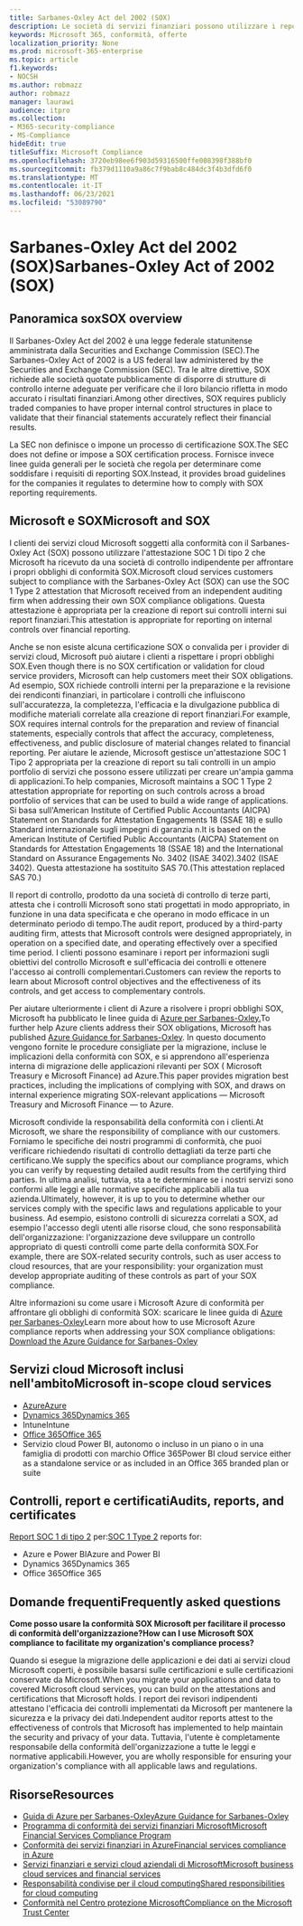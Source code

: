 ```yaml
---
title: Sarbanes-Oxley Act del 2002 (SOX)
description: Le società di servizi finanziari possono utilizzare i report di conformità Microsoft per risolvere la loro conformità con il Sarbanes-Oxley Act.
keywords: Microsoft 365, conformità, offerte
localization_priority: None
ms.prod: microsoft-365-enterprise
ms.topic: article
f1.keywords:
- NOCSH
ms.author: robmazz
author: robmazz
manager: laurawi
audience: itpro
ms.collection:
- M365-security-compliance
- MS-Compliance
hideEdit: true
titleSuffix: Microsoft Compliance
ms.openlocfilehash: 3720eb98ee6f903d59316500ffe008398f388bf0
ms.sourcegitcommit: fb379d1110a9a86c7f9bab8c484dc3f4b3dfd6f0
ms.translationtype: MT
ms.contentlocale: it-IT
ms.lasthandoff: 06/23/2021
ms.locfileid: "53089790"
---
```

# <a name="sarbanes-oxley-act-of-2002-sox"></a><span data-ttu-id="97c96-104">Sarbanes-Oxley Act del 2002 (SOX)</span><span class="sxs-lookup"><span data-stu-id="97c96-104">Sarbanes-Oxley Act of 2002 (SOX)</span></span>

## <a name="sox-overview"></a><span data-ttu-id="97c96-105">Panoramica sox</span><span class="sxs-lookup"><span data-stu-id="97c96-105">SOX overview</span></span>

<span data-ttu-id="97c96-106">Il Sarbanes-Oxley Act del 2002 è una legge federale statunitense amministrata dalla Securities and Exchange Commission (SEC).</span><span class="sxs-lookup"><span data-stu-id="97c96-106">The Sarbanes-Oxley Act of 2002 is a US federal law administered by the Securities and Exchange Commission (SEC).</span></span> <span data-ttu-id="97c96-107">Tra le altre direttive, SOX richiede alle società quotate pubblicamente di disporre di strutture di controllo interne adeguate per verificare che il loro bilancio rifletta in modo accurato i risultati finanziari.</span><span class="sxs-lookup"><span data-stu-id="97c96-107">Among other directives, SOX requires publicly traded companies to have proper internal control structures in place to validate that their financial statements accurately reflect their financial results.</span></span>

<span data-ttu-id="97c96-108">La SEC non definisce o impone un processo di certificazione SOX.</span><span class="sxs-lookup"><span data-stu-id="97c96-108">The SEC does not define or impose a SOX certification process.</span></span> <span data-ttu-id="97c96-109">Fornisce invece linee guida generali per le società che regola per determinare come soddisfare i requisiti di reporting SOX.</span><span class="sxs-lookup"><span data-stu-id="97c96-109">Instead, it provides broad guidelines for the companies it regulates to determine how to comply with SOX reporting requirements.</span></span>

## <a name="microsoft-and-sox"></a><span data-ttu-id="97c96-110">Microsoft e SOX</span><span class="sxs-lookup"><span data-stu-id="97c96-110">Microsoft and SOX</span></span>

<span data-ttu-id="97c96-111">I clienti dei servizi cloud Microsoft soggetti alla conformità con il Sarbanes-Oxley Act (SOX) possono utilizzare l'attestazione SOC 1 Di tipo 2 che Microsoft ha ricevuto da una società di controllo indipendente per affrontare i propri obblighi di conformità SOX.</span><span class="sxs-lookup"><span data-stu-id="97c96-111">Microsoft cloud services customers subject to compliance with the Sarbanes-Oxley Act (SOX) can use the SOC 1 Type 2 attestation that Microsoft received from an independent auditing firm when addressing their own SOX compliance obligations.</span></span> <span data-ttu-id="97c96-112">Questa attestazione è appropriata per la creazione di report sui controlli interni sui report finanziari.</span><span class="sxs-lookup"><span data-stu-id="97c96-112">This attestation is appropriate for reporting on internal controls over financial reporting.</span></span>

<span data-ttu-id="97c96-113">Anche se non esiste alcuna certificazione SOX o convalida per i provider di servizi cloud, Microsoft può aiutare i clienti a rispettare i propri obblighi SOX.</span><span class="sxs-lookup"><span data-stu-id="97c96-113">Even though there is no SOX certification or validation for cloud service providers, Microsoft can help customers meet their SOX obligations.</span></span> <span data-ttu-id="97c96-114">Ad esempio, SOX richiede controlli interni per la preparazione e la revisione dei rendiconti finanziari, in particolare i controlli che influiscono sull'accuratezza, la completezza, l'efficacia e la divulgazione pubblica di modifiche materiali correlate alla creazione di report finanziari.</span><span class="sxs-lookup"><span data-stu-id="97c96-114">For example, SOX requires internal controls for the preparation and review of financial statements, especially controls that affect the accuracy, completeness, effectiveness, and public disclosure of material changes related to financial reporting.</span></span> <span data-ttu-id="97c96-115">Per aiutare le aziende, Microsoft gestisce un'attestazione SOC 1 Tipo 2 appropriata per la creazione di report su tali controlli in un ampio portfolio di servizi che possono essere utilizzati per creare un'ampia gamma di applicazioni.</span><span class="sxs-lookup"><span data-stu-id="97c96-115">To help companies, Microsoft maintains a SOC 1 Type 2 attestation appropriate for reporting on such controls across a broad portfolio of services that can be used to build a wide range of applications.</span></span> <span data-ttu-id="97c96-116">Si basa sull'American Institute of Certified Public Accountants (AICPA) Statement on Standards for Attestation Engagements 18 (SSAE 18) e sullo Standard internazionale sugli impegni di garanzia n.</span><span class="sxs-lookup"><span data-stu-id="97c96-116">It is based on the American Institute of Certified Public Accountants (AICPA) Statement on Standards for Attestation Engagements 18 (SSAE 18) and the International Standard on Assurance Engagements No.</span></span> <span data-ttu-id="97c96-117">3402 (ISAE 3402).</span><span class="sxs-lookup"><span data-stu-id="97c96-117">3402 (ISAE 3402).</span></span> <span data-ttu-id="97c96-118">Questa attestazione ha sostituito SAS 70.</span><span class="sxs-lookup"><span data-stu-id="97c96-118">(This attestation replaced SAS 70.)</span></span>

<span data-ttu-id="97c96-119">Il report di controllo, prodotto da una società di controllo di terze parti, attesta che i controlli Microsoft sono stati progettati in modo appropriato, in funzione in una data specificata e che operano in modo efficace in un determinato periodo di tempo.</span><span class="sxs-lookup"><span data-stu-id="97c96-119">The audit report, produced by a third-party auditing firm, attests that Microsoft controls were designed appropriately, in operation on a specified date, and operating effectively over a specified time period.</span></span> <span data-ttu-id="97c96-120">I clienti possono esaminare i report per informazioni sugli obiettivi del controllo Microsoft e sull'efficacia dei controlli e ottenere l'accesso ai controlli complementari.</span><span class="sxs-lookup"><span data-stu-id="97c96-120">Customers can review the reports to learn about Microsoft control objectives and the effectiveness of its controls, and get access to complementary controls.</span></span>

<span data-ttu-id="97c96-121">Per aiutare ulteriormente i client di Azure a risolvere i propri obblighi SOX, Microsoft ha pubblicato le linee guida di [Azure per Sarbanes-Oxley.](https://aka.ms/Azure-SOX-Guide)</span><span class="sxs-lookup"><span data-stu-id="97c96-121">To further help Azure clients address their SOX obligations, Microsoft has published [Azure Guidance for Sarbanes-Oxley](https://aka.ms/Azure-SOX-Guide).</span></span> <span data-ttu-id="97c96-122">In questo documento vengono fornite le procedure consigliate per la migrazione, incluse le implicazioni della conformità con SOX, e si apprendono all'esperienza interna di migrazione delle applicazioni rilevanti per SOX ( Microsoft Treasury e Microsoft Finance) ad Azure.</span><span class="sxs-lookup"><span data-stu-id="97c96-122">This paper provides migration best practices, including the implications of complying with SOX, and draws on internal experience migrating SOX-relevant applications — Microsoft Treasury and Microsoft Finance — to Azure.</span></span>

<span data-ttu-id="97c96-123">Microsoft condivide la responsabilità della conformità con i clienti.</span><span class="sxs-lookup"><span data-stu-id="97c96-123">At Microsoft, we share the responsibility of compliance with our customers.</span></span> <span data-ttu-id="97c96-124">Forniamo le specifiche dei nostri programmi di conformità, che puoi verificare richiedendo risultati di controllo dettagliati da terze parti che certificano.</span><span class="sxs-lookup"><span data-stu-id="97c96-124">We supply the specifics about our compliance programs, which you can verify by requesting detailed audit results from the certifying third parties.</span></span> <span data-ttu-id="97c96-125">In ultima analisi, tuttavia, sta a te determinare se i nostri servizi sono conformi alle leggi e alle normative specifiche applicabili alla tua azienda.</span><span class="sxs-lookup"><span data-stu-id="97c96-125">Ultimately, however, it is up to you to determine whether our services comply with the specific laws and regulations applicable to your business.</span></span> <span data-ttu-id="97c96-126">Ad esempio, esistono controlli di sicurezza correlati a SOX, ad esempio l'accesso degli utenti alle risorse cloud, che sono responsabilità dell'organizzazione: l'organizzazione deve sviluppare un controllo appropriato di questi controlli come parte della conformità SOX.</span><span class="sxs-lookup"><span data-stu-id="97c96-126">For example, there are SOX-related security controls, such as user access to cloud resources, that are your responsibility: your organization must develop appropriate auditing of these controls as part of your SOX compliance.</span></span>

<span data-ttu-id="97c96-127">Altre informazioni su come usare i Microsoft Azure di conformità per affrontare gli obblighi di conformità SOX: scaricare le linee guida di [Azure per Sarbanes-Oxley](https://aka.ms/Azure-SOX-Guide)</span><span class="sxs-lookup"><span data-stu-id="97c96-127">Learn more about how to use Microsoft Azure compliance reports when addressing your SOX compliance obligations: [Download the Azure Guidance for Sarbanes-Oxley](https://aka.ms/Azure-SOX-Guide)</span></span>

## <a name="microsoft-in-scope-cloud-services"></a><span data-ttu-id="97c96-128">Servizi cloud Microsoft inclusi nell'ambito</span><span class="sxs-lookup"><span data-stu-id="97c96-128">Microsoft in-scope cloud services</span></span>

- [<span data-ttu-id="97c96-129">Azure</span><span class="sxs-lookup"><span data-stu-id="97c96-129">Azure</span></span>](https://aka.ms/AzureCompliance)
- [<span data-ttu-id="97c96-130">Dynamics 365</span><span class="sxs-lookup"><span data-stu-id="97c96-130">Dynamics 365</span></span>](https://aka.ms/d365-compliance-list)
- <span data-ttu-id="97c96-131">Intune</span><span class="sxs-lookup"><span data-stu-id="97c96-131">Intune</span></span>
- [<span data-ttu-id="97c96-132">Office 365</span><span class="sxs-lookup"><span data-stu-id="97c96-132">Office 365</span></span>](https://go.microsoft.com/fwlink/p/?LinkID=2077751)
- <span data-ttu-id="97c96-133">Servizio cloud Power BI, autonomo o incluso in un piano o in una famiglia di prodotti con marchio Office 365</span><span class="sxs-lookup"><span data-stu-id="97c96-133">Power BI cloud service either as a standalone service or as included in an Office 365 branded plan or suite</span></span>

## <a name="audits-reports-and-certificates"></a><span data-ttu-id="97c96-134">Controlli, report e certificati</span><span class="sxs-lookup"><span data-stu-id="97c96-134">Audits, reports, and certificates</span></span>

<span data-ttu-id="97c96-135">[Report SOC 1 di tipo 2](offering-SOC.md) per:</span><span class="sxs-lookup"><span data-stu-id="97c96-135">[SOC 1 Type 2](offering-SOC.md) reports for:</span></span>

- <span data-ttu-id="97c96-136">Azure e Power BI</span><span class="sxs-lookup"><span data-stu-id="97c96-136">Azure and Power BI</span></span>
- <span data-ttu-id="97c96-137">Dynamics 365</span><span class="sxs-lookup"><span data-stu-id="97c96-137">Dynamics 365</span></span>
- <span data-ttu-id="97c96-138">Office 365</span><span class="sxs-lookup"><span data-stu-id="97c96-138">Office 365</span></span>

## <a name="frequently-asked-questions"></a><span data-ttu-id="97c96-139">Domande frequenti</span><span class="sxs-lookup"><span data-stu-id="97c96-139">Frequently asked questions</span></span>

<span data-ttu-id="97c96-140">**Come posso usare la conformità SOX Microsoft per facilitare il processo di conformità dell'organizzazione?**</span><span class="sxs-lookup"><span data-stu-id="97c96-140">**How can I use Microsoft SOX compliance to facilitate my organization's compliance process?**</span></span>

<span data-ttu-id="97c96-141">Quando si esegue la migrazione delle applicazioni e dei dati ai servizi cloud Microsoft coperti, è possibile basarsi sulle certificazioni e sulle certificazioni conservate da Microsoft.</span><span class="sxs-lookup"><span data-stu-id="97c96-141">When you migrate your applications and data to covered Microsoft cloud services, you can build on the attestations and certifications that Microsoft holds.</span></span> <span data-ttu-id="97c96-142">I report dei revisori indipendenti attestano l'efficacia dei controlli implementati da Microsoft per mantenere la sicurezza e la privacy dei dati.</span><span class="sxs-lookup"><span data-stu-id="97c96-142">Independent auditor reports attest to the effectiveness of controls that Microsoft has implemented to help maintain the security and privacy of your data.</span></span> <span data-ttu-id="97c96-143">Tuttavia, l'utente è completamente responsabile della conformità dell'organizzazione a tutte le leggi e normative applicabili.</span><span class="sxs-lookup"><span data-stu-id="97c96-143">However, you are wholly responsible for ensuring your organization's compliance with all applicable laws and regulations.</span></span>

## <a name="resources"></a><span data-ttu-id="97c96-144">Risorse</span><span class="sxs-lookup"><span data-stu-id="97c96-144">Resources</span></span>

- [<span data-ttu-id="97c96-145">Guida di Azure per Sarbanes-Oxley</span><span class="sxs-lookup"><span data-stu-id="97c96-145">Azure Guidance for Sarbanes-Oxley</span></span>](https://aka.ms/Azure-SOX-Guide)
- [<span data-ttu-id="97c96-146">Programma di conformità dei servizi finanziari Microsoft</span><span class="sxs-lookup"><span data-stu-id="97c96-146">Microsoft Financial Services Compliance Program</span></span>](https://www.microsoft.com/download/details.aspx?id=55332)
- [<span data-ttu-id="97c96-147">Conformità dei servizi finanziari in Azure</span><span class="sxs-lookup"><span data-stu-id="97c96-147">Financial services compliance in Azure</span></span>](https://azure.microsoft.com/resources/videos/azurecon-2015-financial-services-compliance-in-azure/)
- [<span data-ttu-id="97c96-148">Servizi finanziari e servizi cloud aziendali di Microsoft</span><span class="sxs-lookup"><span data-stu-id="97c96-148">Microsoft business cloud services and financial services</span></span>](https://www.microsoft.com/trustcenter/cloudservices/financialservices)
- [<span data-ttu-id="97c96-149">Responsabilità condivise per il cloud computing</span><span class="sxs-lookup"><span data-stu-id="97c96-149">Shared responsibilities for cloud computing</span></span>](https://aka.ms/sharedresponsibility)
- [<span data-ttu-id="97c96-150">Conformità nel Centro protezione Microsoft</span><span class="sxs-lookup"><span data-stu-id="97c96-150">Compliance on the Microsoft Trust Center</span></span>](https://www.microsoft.com/trust-center/compliance/compliance-overview)
